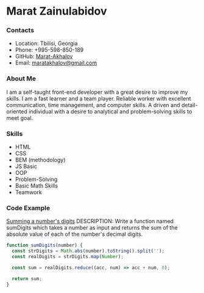 # Marat Zainulabidov

### Contacts

- Location: Tbilisi, Georgia
- Phone: +995-598-850-189
- GitHub: [Marat-Akhalov](https://github.com/Marat-Akhalov)
- Email: maratakhalov@gmail.com

### About Me

I am a self-taught front-end developer with a great desire to improve my skills. I am a fast learner and a team player. Reliable worker with excellent communication, time management, and computer skills. A driven and detail-oriented individual with a desire to analytical and problem-solving skills to meet goal.

### Skills

- HTML
- CSS
- BEM (methodology)
- JS Basic
- OOP
- Problem-Solving
- Basic Math Skills
- Teamwork

### Code Example

[Summing a number's digits](https://www.codewars.com/kata/52f3149496de55aded000410)
DESCRIPTION:
Write a function named sumDigits which takes a number as input and returns the sum of the absolute value of each of the number's decimal digits.

```javascript
function sumDigits(number) {
  const strDigits = Math.abs(number).toString().split('');
  const realDigits = strDigits.map(Number);

  const sum = realDigits.reduce((acc, num) => acc + num, 0);

  return sum;
}
```
